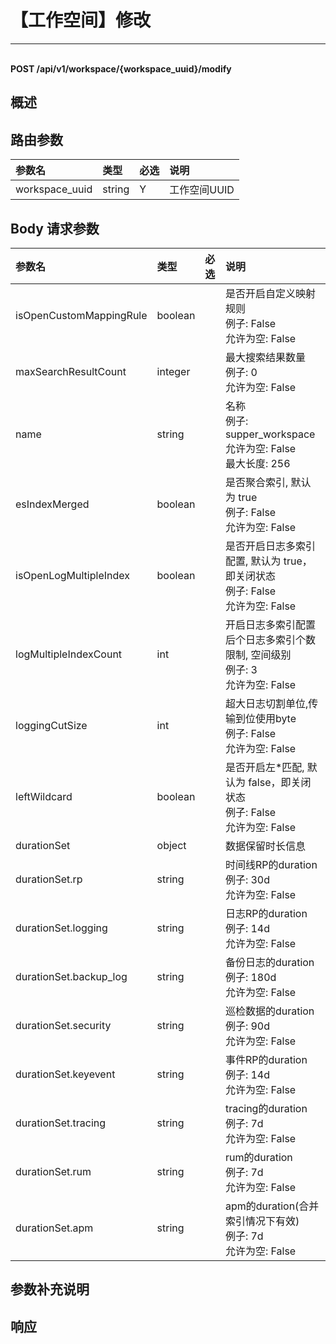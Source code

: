 # 【工作空间】修改

---

<br />**POST /api/v1/workspace/\{workspace_uuid\}/modify**

## 概述




## 路由参数

| 参数名        | 类型     | 必选   | 说明              |
|:-----------|:-------|:-----|:----------------|
| workspace_uuid | string | Y | 工作空间UUID<br> |


## Body 请求参数

| 参数名        | 类型     | 必选   | 说明              |
|:-----------|:-------|:-----|:----------------|
| isOpenCustomMappingRule | boolean |  | 是否开启自定义映射规则<br>例子: False <br>允许为空: False <br> |
| maxSearchResultCount | integer |  | 最大搜索结果数量<br>例子: 0 <br>允许为空: False <br> |
| name | string |  | 名称<br>例子: supper_workspace <br>允许为空: False <br>最大长度: 256 <br> |
| esIndexMerged | boolean |  | 是否聚合索引, 默认为 true<br>例子: False <br>允许为空: False <br> |
| isOpenLogMultipleIndex | boolean |  | 是否开启日志多索引配置, 默认为 true，即关闭状态<br>例子: False <br>允许为空: False <br> |
| logMultipleIndexCount | int |  | 开启日志多索引配置后个日志多索引个数限制, 空间级别<br>例子: 3 <br>允许为空: False <br> |
| loggingCutSize | int |  | 超大日志切割单位,传输到位使用byte<br>例子: False <br>允许为空: False <br> |
| leftWildcard | boolean |  | 是否开启左*匹配, 默认为 false，即关闭状态<br>例子: False <br>允许为空: False <br> |
| durationSet | object |  | 数据保留时长信息<br> |
| durationSet.rp | string |  | 时间线RP的duration<br>例子: 30d <br>允许为空: False <br> |
| durationSet.logging | string |  | 日志RP的duration<br>例子: 14d <br>允许为空: False <br> |
| durationSet.backup_log | string |  | 备份日志的duration<br>例子: 180d <br>允许为空: False <br> |
| durationSet.security | string |  | 巡检数据的duration<br>例子: 90d <br>允许为空: False <br> |
| durationSet.keyevent | string |  | 事件RP的duration<br>例子: 14d <br>允许为空: False <br> |
| durationSet.tracing | string |  | tracing的duration<br>例子: 7d <br>允许为空: False <br> |
| durationSet.rum | string |  | rum的duration<br>例子: 7d <br>允许为空: False <br> |
| durationSet.apm | string |  | apm的duration(合并索引情况下有效)<br>例子: 7d <br>允许为空: False <br> |

## 参数补充说明







## 响应
```shell
 
```




